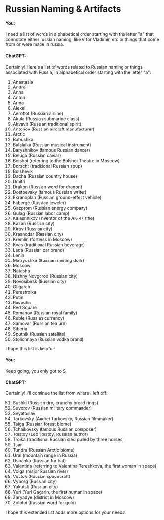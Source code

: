 # Russian Naming & Artifacts

#### You:
I need a list of words in alphabetical order starting with the letter "a" that connotate either russian naming, like V for Vladimir, etc or things that come from or were made in russia. 


#### ChatGPT:
Certainly! Here's a list of words related to Russian naming or things associated with Russia, in alphabetical order starting with the letter "a":

1. Anastasia
2. Andrei
3. Anna
4. Anton
5. Arina
6. Alexei
7. Aeroflot (Russian airline)
8. Akula (Russian submarine class)
9. Akvavit (Russian traditional spirit)
10. Antonov (Russian aircraft manufacturer)
11. Arctic
12. Babushka
13. Balalaika (Russian musical instrument)
14. Baryshnikov (famous Russian dancer)
15. Beluga (Russian caviar)
16. Bolshoi (referring to the Bolshoi Theatre in Moscow)
17. Borscht (traditional Russian soup)
18. Bolshevik
19. Dacha (Russian country house)
20. Dmitri
21. Drakon (Russian word for dragon)
22. Dostoevsky (famous Russian writer)
23. Ekranoplan (Russian ground-effect vehicle)
24. Fabergé (Russian jeweler)
25. Gazprom (Russian energy company)
26. Gulag (Russian labor camp)
27. Kalashnikov (inventor of the AK-47 rifle)
28. Kazan (Russian city)
29. Kirov (Russian city)
30. Krasnodar (Russian city)
31. Kremlin (fortress in Moscow)
32. Kvas (traditional Russian beverage)
33. Lada (Russian car brand)
34. Lenin
35. Matryoshka (Russian nesting dolls)
36. Moscow
37. Natasha
38. Nizhny Novgorod (Russian city)
39. Novosibirsk (Russian city)
40. Oligarch
41. Perestroika
42. Putin
43. Rasputin
44. Red Square
45. Romanov (Russian royal family)
46. Ruble (Russian currency)
47. Samovar (Russian tea urn)
48. Siberia
49. Sputnik (Russian satellite)
50. Stolichnaya (Russian vodka brand)

I hope this list is helpful!


#### You:
Keep going, you only got to S

#### ChatGPT:
Certainly! I'll continue the list from where I left off:

51. Sushki (Russian dry, crunchy bread rings)
52. Suvorov (Russian military commander)
53. Svyatoslav
54. Tarkovsky (Andrei Tarkovsky, Russian filmmaker)
55. Taiga (Russian forest biome)
56. Tchaikovsky (famous Russian composer)
57. Tolstoy (Leo Tolstoy, Russian author)
58. Troika (traditional Russian sled pulled by three horses)
59. Tsar
60. Tundra (Russian Arctic biome)
61. Ural (mountain range in Russia)
62. Ushanka (Russian fur hat)
63. Valentina (referring to Valentina Tereshkova, the first woman in space)
64. Volga (major Russian river)
65. Vostok (Russian spacecraft)
66. Vyborg (Russian city)
67. Yakutsk (Russian city)
68. Yuri (Yuri Gagarin, the first human in space)
69. Zaryadye (district in Moscow)
70. Zolotoi (Russian word for gold)

I hope this extended list adds more options for your needs!
